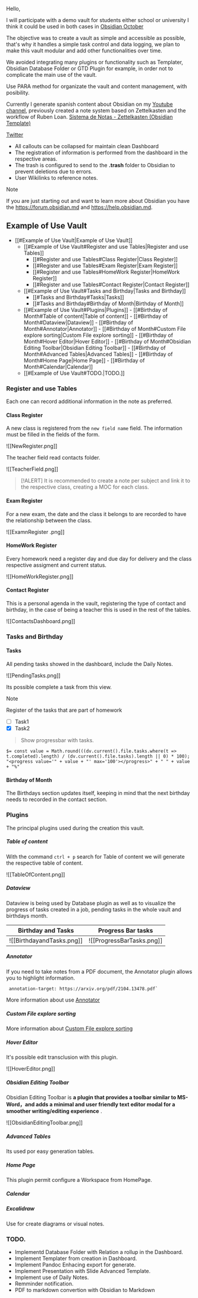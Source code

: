 

Hello, 

I will participate with a demo vault for students either school or university I think it could be used in both cases in [Obsidian October](https://publish.obsidian.md/hub/Obsidian+October+2022)

The objective was to create a vault as simple and accessible as possible, that's why it handles a simple task control and data logging, we plan to make this vault modular and add other functionalities over time. 

We avoided integrating many plugins or functionality such as Templater, Obsidian Database Folder or GTD Plugin for example, in order not to complicate the main use of the vault. 

Use PARA method for organizate the vault and content management, with posibility. 

Currently I generate spanish content about Obsidian on my [Youtube channel](https://youtube.com/sniferl4bs), previously created a note system based on Zettelkasten and the workflow of Ruben Loan. [Sistema de Notas - Zettelkasten (Obsidian Template)](https://snifer.gumroad.com/l/ylwkc)

[Twitter](https://twitter.com/sniferl4bs)


- All callouts can be collapsed for maintain clean Dashboard 
- The registration of information is performed from the dashboard in the respective areas.
- The trash is configured to send to the **.trash** folder to Obsidian to prevent deletions due to errors. 
- User Wikilinks to reference notes. 


>[!NOTE]
>If you are just starting out and want to learn more about Obsidian you have the https://forum.obsidian.md and https://help.obsidian.md.


## Example of Use Vault 



- [[#Example of Use Vault|Example of Use Vault]]
	- [[#Example of Use Vault#Register and use Tables|Register and use Tables]]
		- [[#Register and use Tables#Class Register|Class Register]]
		- [[#Register and use Tables#Exam Register|Exam Register]]
		- [[#Register and use Tables#HomeWork Register|HomeWork Register]]
		- [[#Register and use Tables#Contact Register|Contact Register]]
	- [[#Example of Use Vault#Tasks and Birthday|Tasks and Birthday]]
		- [[#Tasks and Birthday#Tasks|Tasks]]
		- [[#Tasks and Birthday#Birthday of Month|Birthday of Month]]
	- [[#Example of Use Vault#Plugins|Plugins]]
			- [[#Birthday of Month#Table of content|Table of content]]
			- [[#Birthday of Month#Dataview|Dataview]]
			- [[#Birthday of Month#Annotator|Annotator]]
			- [[#Birthday of Month#Custom File explore sorting|Custom File explore sorting]]
			- [[#Birthday of Month#Hover Editor|Hover Editor]]
			- [[#Birthday of Month#Obsidian Editing Toolbar|Obsidian Editing Toolbar]]
			- [[#Birthday of Month#Advanced Tables|Advanced Tables]]
			- [[#Birthday of Month#Home Page|Home Page]]
			- [[#Birthday of Month#Calendar|Calendar]]
	- [[#Example of Use Vault#TODO.|TODO.]]

### Register and use Tables 

Each one can record additional information in the note as preferred. 

#### Class Register 

A new class is registered from the `new field name` field. The information must be filled in the fields of the form.

![[NewRegister.png]]


The teacher field read contacts folder. 

![[TeacherField.png]]

> [!ALERT]
> It is recommended to create a note per subject and link it to the respective class, creating a MOC for each class.

#### Exam Register

For a new exam, the date and the class it belongs to are recorded to have the relationship between the class.

![[ExamnRegister .png]]

#### HomeWork Register 

Every homework need a register day and due day for delivery and the class respective assigment and current status. 

![[HomeWorkRegister.png]]

#### Contact Register

This is a personal agenda in the vault, registering the type of contact and birthday, in the case of being a teacher this is used in the rest of the tables. 

![[ContactsDashboard.png]]

### Tasks and Birthday

#### Tasks

All pending tasks showed in the dashboard, include the Daily Notes. 

![[PendingTasks.png]]

Its possible complete a task from this view. 

> [!NOTE]
> Register of the tasks that are part of homework

- [ ] Task1 
- [x] Task2

> Show progressbar with tasks.

`$= const value = Math.round(((dv.current().file.tasks.where(t => t.completed).length) / (dv.current().file.tasks).length || 0) * 100); "<progress value='" + value + "' max='100'></progress>" + " " + value + "%"`


#### Birthday of Month

The Birthdays section updates itself, keeping in mind that the next birthday needs to  recorded in the contact section. 

### Plugins

The principal plugins used during the creation this vault. 

##### Table of content 

With the command `ctrl + p` search for Table of content we will generate the respective table of content. 

![[TableOfContent.png]]



##### Dataview 

Dataview is being used by Database plugin as well as to visualize the progress of tasks created in a job, pending tasks in the whole vault and birthdays month. 


| **Birthday and Tasks**    | **Progress Bar tasks**    |
| ------------------------- | ------------------------- |
| ![[BirthdayandTasks.png]] | ![[ProgressBarTasks.png]] | 

##### Annotator

If you need to take notes from a PDF document, the Annotator plugin allows you to highlight information. 

```Markdown
 annotation-target: https://arxiv.org/pdf/2104.13478.pdf`
```

More information about use [Annotator](https://github.com/elias-sundqvist/obsidian-annotator)

##### Custom File explore sorting

More information about [Custom File explore sorting](https://github.com/SebastianMC/obsidian-custom-sort)

##### Hover Editor 

It's possible edit transclusion with this plugin. 

![[HoverEditor.png]]

##### Obsidian Editing Toolbar

Obsidian Editing Toolbar is **a plugin that provides a toolbar similar to MS-Word，and adds a minimal and user friendly text editor modal for a smoother writing/editing experience** .

![[ObsidianEditingToolbar.png]]


##### Advanced Tables 

Its used por easy generation tables. 

##### Home Page

This plugin permit configure a Workspace from HomePage. 


##### Calendar

##### Excalidraw

Use for create diagrams or visual notes. 


### TODO. 

- Implementd Database Folder with Relation a rollup in the Dashboard. 
- Implement Templater from creation in Dashboard. 
- Implement Pandoc Enhacing export for generate. 
- Implement Presentation with Slide Advanced Template.
- Implement use of Daily Notes. 
- Remminder notification. 
- PDF to markdown convertion with Obsidian to Markdown
